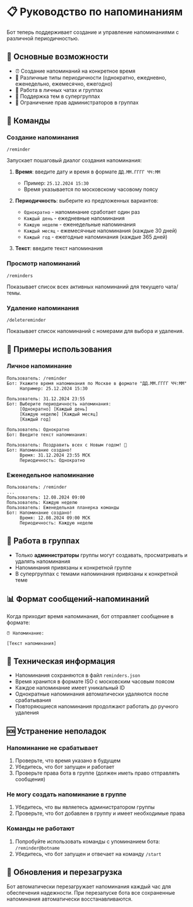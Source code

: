 # 📋 Руководство по напоминаниям

Бот теперь поддерживает создание и управление напоминаниями с различной периодичностью.

## 🚀 Основные возможности

- ⏰ Создание напоминаний на конкретное время
- 🔄 Различные типы периодичности (однократно, ежедневно, еженедельно, ежемесячно, ежегодно)
- 💬 Работа в личных чатах и группах
- 🧵 Поддержка тем в супергруппах
- 👥 Ограничение прав администраторов в группах

## 📱 Команды

### Создание напоминания
```
/reminder
```
Запускает пошаговый диалог создания напоминания:

1. **Время**: введите дату и время в формате `ДД.ММ.ГГГГ ЧЧ:ММ`
   - Пример: `25.12.2024 15:30`
   - Время указывается по московскому часовому поясу

2. **Периодичность**: выберите из предложенных вариантов:
   - `Однократно` - напоминание сработает один раз
   - `Каждый день` - ежедневные напоминания
   - `Каждую неделю` - еженедельные напоминания
   - `Каждый месяц` - ежемесячные напоминания (каждые 30 дней)
   - `Каждый год` - ежегодные напоминания (каждые 365 дней)

3. **Текст**: введите текст напоминания

### Просмотр напоминаний
```
/reminders
```
Показывает список всех активных напоминаний для текущего чата/темы.

### Удаление напоминания
```
/deletereminder
```
Показывает список напоминаний с номерами для выбора и удаления.

## 🔧 Примеры использования

### Личное напоминание
```
Пользователь: /reminder
Бот: Укажите время напоминания по Москве в формате "ДД.ММ.ГГГГ ЧЧ:ММ"
     Например: 25.12.2024 15:30

Пользователь: 31.12.2024 23:55
Бот: Выберите периодичность напоминания:
     [Однократно] [Каждый день]
     [Каждую неделю] [Каждый месяц]
     [Каждый год]

Пользователь: Однократно
Бот: Введите текст напоминания:

Пользователь: Поздравить всех с Новым годом! 🎊
Бот: Напоминание создано!
     Время: 31.12.2024 23:55 МСК
     Периодичность: Однократно
```

### Еженедельное напоминание
```
Пользователь: /reminder
...
Пользователь: 12.08.2024 09:00
Пользователь: Каждую неделю
Пользователь: Еженедельная планерка команды
Бот: Напоминание создано!
     Время: 12.08.2024 09:00 МСК
     Периодичность: Каждую неделю
```

## 🏢 Работа в группах

- Только **администраторы** группы могут создавать, просматривать и удалять напоминания
- Напоминания привязаны к конкретной группе
- В супергруппах с темами напоминания привязаны к конкретной теме

## 📊 Формат сообщений-напоминаний

Когда приходит время напоминания, бот отправляет сообщение в формате:
```
⏰ Напоминание:

[Текст напоминания]
```

## 💾 Техническая информация

- Напоминания сохраняются в файл `reminders.json`
- Время хранится в формате ISO с московским часовым поясом
- Каждое напоминание имеет уникальный ID
- Однократные напоминания автоматически удаляются после срабатывания
- Повторяющиеся напоминания продолжают работать до ручного удаления

## 🆘 Устранение неполадок

### Напоминание не срабатывает
1. Проверьте, что время указано в будущем
2. Убедитесь, что бот запущен и работает
3. Проверьте права бота в группе (должен иметь право отправлять сообщения)

### Не могу создать напоминание в группе
1. Убедитесь, что вы являетесь администратором группы
2. Проверьте, что бот добавлен в группу и имеет необходимые права

### Команды не работают
1. Попробуйте использовать команды с упоминанием бота: `/reminder@botname`
2. Убедитесь, что бот запущен и отвечает на команду `/start`

## 🔄 Обновления и перезагрузка

Бот автоматически перезагружает напоминания каждый час для обеспечения надежности. При перезапуске бота все сохраненные напоминания автоматически восстанавливаются.